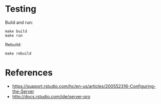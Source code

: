 # Testing

Build and run:
```
make build
make run
```

Rebuild:
```
make rebuild
```

# References

* https://support.rstudio.com/hc/en-us/articles/200552316-Configuring-the-Server
* http://docs.rstudio.com/ide/server-pro
